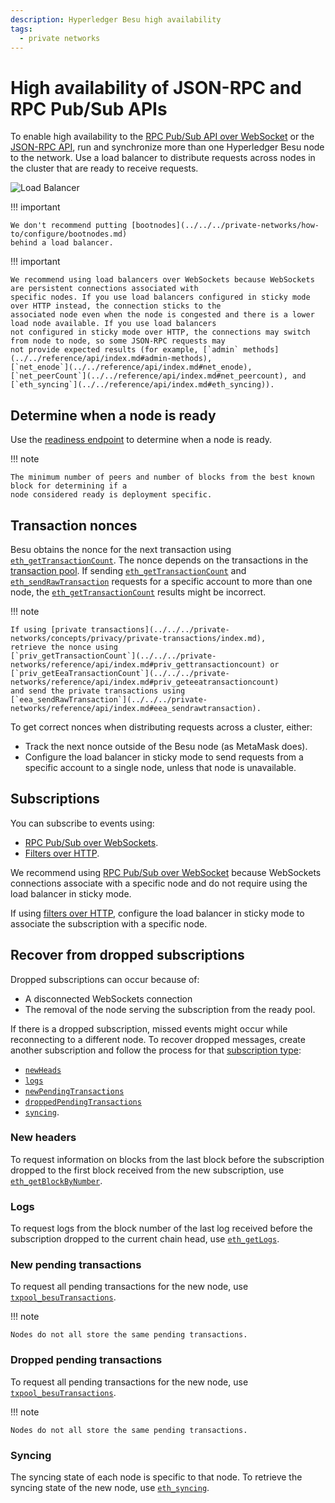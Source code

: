 ```yaml
---
description: Hyperledger Besu high availability
tags:
  - private networks
---
```


# High availability of JSON-RPC and RPC Pub/Sub APIs

To enable high availability to the [RPC Pub/Sub API over WebSocket](../use-besu-api/rpc-pubsub.md) or the [JSON-RPC API](../use-besu-api/json-rpc.md), run and synchronize more than one Hyperledger Besu node to the network. Use a load balancer to distribute requests across nodes in the cluster that are ready to receive requests.

![Load Balancer](../../../assets/images/LoadBalancer.png)

!!! important

    We don't recommend putting [bootnodes](../../../private-networks/how-to/configure/bootnodes.md)
    behind a load balancer.

!!! important

    We recommend using load balancers over WebSockets because WebSockets are persistent connections associated with
    specific nodes. If you use load balancers configured in sticky mode over HTTP instead, the connection sticks to the
    associated node even when the node is congested and there is a lower load node available. If you use load balancers
    not configured in sticky mode over HTTP, the connections may switch from node to node, so some JSON-RPC requests may
    not provide expected results (for example, [`admin` methods](../../reference/api/index.md#admin-methods),
    [`net_enode`](../../reference/api/index.md#net_enode),
    [`net_peerCount`](../../reference/api/index.md#net_peercount), and
    [`eth_syncing`](../../reference/api/index.md#eth_syncing)).

## Determine when a node is ready

Use the [readiness endpoint](../use-besu-api/json-rpc.md#readiness-and-liveness-endpoints) to determine when a node is ready.

!!! note

    The minimum number of peers and number of blocks from the best known block for determining if a
    node considered ready is deployment specific.

## Transaction nonces

Besu obtains the nonce for the next transaction using [`eth_getTransactionCount`](../../reference/api/index.md#eth_gettransactioncount). The nonce depends on the transactions in the [transaction pool](../../concepts/transactions/pool.md). If sending [`eth_getTransactionCount`](../../reference/api/index.md#eth_gettransactioncount) and [`eth_sendRawTransaction`](../../reference/api/index.md#eth_sendrawtransaction) requests for a specific account to more than one node, the [`eth_getTransactionCount`](../../reference/api/index.md#eth_gettransactioncount) results might be incorrect.

!!! note

    If using [private transactions](../../../private-networks/concepts/privacy/private-transactions/index.md),
    retrieve the nonce using
    [`priv_getTransactionCount`](../../../private-networks/reference/api/index.md#priv_gettransactioncount) or
    [`priv_getEeaTransactionCount`](../../../private-networks/reference/api/index.md#priv_geteeatransactioncount)
    and send the private transactions using
    [`eea_sendRawTransaction`](../../../private-networks/reference/api/index.md#eea_sendrawtransaction).

To get correct nonces when distributing requests across a cluster, either:

- Track the next nonce outside of the Besu node (as MetaMask does).
- Configure the load balancer in sticky mode to send requests from a specific account to a single node, unless that node is unavailable.

## Subscriptions

You can subscribe to events using:

- [RPC Pub/Sub over WebSockets](../use-besu-api/rpc-pubsub.md).
- [Filters over HTTP](../use-besu-api/access-logs.md).

We recommend using [RPC Pub/Sub over WebSocket](../use-besu-api/rpc-pubsub.md) because WebSockets connections associate with a specific node and do not require using the load balancer in sticky mode.

If using [filters over HTTP](../use-besu-api/access-logs.md), configure the load balancer in sticky mode to associate the subscription with a specific node.

## Recover from dropped subscriptions

Dropped subscriptions can occur because of:

- A disconnected WebSockets connection
- The removal of the node serving the subscription from the ready pool.

If there is a dropped subscription, missed events might occur while reconnecting to a different node. To recover dropped messages, create another subscription and follow the process for that [subscription type](../use-besu-api/rpc-pubsub.md#subscribe):

- [`newHeads`](#new-headers)
- [`logs`](#logs)
- [`newPendingTransactions`](#new-pending-transactions)
- [`droppedPendingTransactions`](#dropped-pending-transactions)
- [`syncing`](#syncing).

### New headers

To request information on blocks from the last block before the subscription dropped to the first block received from the new subscription, use [`eth_getBlockByNumber`](../../reference/api/index.md#eth_getblockbynumber).

### Logs

To request logs from the block number of the last log received before the subscription dropped to the current chain head, use [`eth_getLogs`](../../reference/api/index.md#eth_getlogs).

### New pending transactions

To request all pending transactions for the new node, use [`txpool_besuTransactions`](../../reference/api/index.md#txpool_besutransactions).

!!! note

    Nodes do not all store the same pending transactions.

### Dropped pending transactions

To request all pending transactions for the new node, use [`txpool_besuTransactions`](../../reference/api/index.md#txpool_besutransactions).

!!! note

    Nodes do not all store the same pending transactions.

### Syncing

The syncing state of each node is specific to that node. To retrieve the syncing state of the new node, use [`eth_syncing`](../../reference/api/index.md#eth_syncing).
